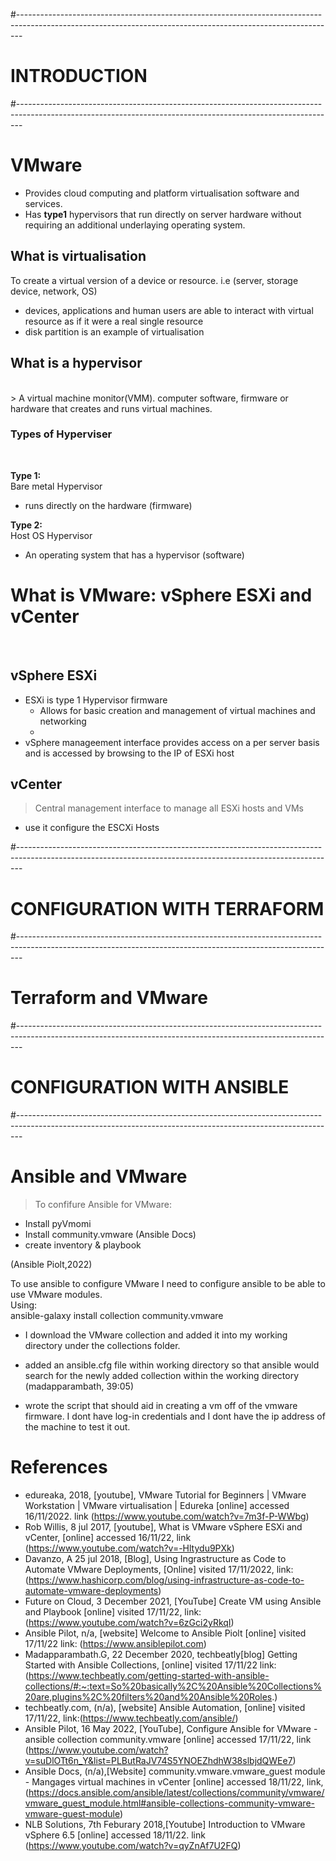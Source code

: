 #-------------------------------------------------------------------------------------------------------------------------------------------------------------
# INTRODUCTION
#-------------------------------------------------------------------------------------------------------------------------------------------------------------

# VMware

- Provides cloud computing and platform virtualisation software and services.
- Has **type1** hypervisors that run directly on server hardware without requiring an additional underlaying operating system.<br/>


## What is virtualisation
To create a virtual version of a device or resource. i.e (server, storage device, network, OS)<br/>

- devices, applications and human users are able to interact with virtual resource as if it were a real single resource
- disk partition is an example of virtualisation


## What is a hypervisor 
<br/>
> A virtual machine monitor(VMM). computer software, firmware or hardware that creates and runs virtual machines.
<br/>

### Types of Hyperviser
<br/>

**Type 1:**<br/>
Bare metal Hypervisor<br/>

- runs directly on the hardware (firmware)

**Type 2:**<br/>
Host OS Hypervisor<br/>

- An operating system that has a hypervisor (software)







# What is VMware: vSphere ESXi and vCenter
<br/>



## vSphere ESXi

- ESXi is type 1 Hypervisor firmware
	- Allows for basic creation and management of virtual machines and networking
	- 
- vSphere manageement interface provides access on a per server basis and is accessed by browsing to the IP of ESXi host



## vCenter

> Central management interface to manage all ESXi hosts and VMs<br/>
- use it configure the ESCXi Hosts



#-------------------------------------------------------------------------------------------------------------------------------------------------------------
# CONFIGURATION WITH TERRAFORM
#-------------------------------------------------------------------------------------------------------------------------------------------------------------


# Terraform and VMware

#-------------------------------------------------------------------------------------------------------------------------------------------------------------
# CONFIGURATION WITH ANSIBLE 
#-------------------------------------------------------------------------------------------------------------------------------------------------------------

# Ansible and VMware

> To confifure Ansible for VMware:<br/>
- Install pyVmomi
- Install community.vmware
(Ansible Docs)
- create inventory & playbook

(Ansible Piolt,2022)

To use ansible to configure VMware I need to configure ansible to be able to use VMware modules.<br/>
Using:<br/>
ansible-galaxy install collection community.vmware<br/>

- I download the VMware collection and added it into my working directory under the collections folder.
- added an ansible.cfg file within working directory so that ansible would search for the newly added collection within the working directory
(madapparambath, 39:05)

- wrote the script that should aid in creating a vm off of the vmware firmware. I dont have log-in credentials and I dont have the ip address of the machine to test it out.









# References
- edureaka, 2018, [youtube], VMware Tutorial for Beginners | VMware Workstation | VMware virtualisation | Edureka [online] accessed 16/11/2022. link (https://www.youtube.com/watch?v=7m3f-P-WWbg)<br/>
- Rob Willis, 8 jul 2017, [youtube], What is VMware vSphere ESXi and vCenter, [online] accessed 16/11/22, link (https://www.youtube.com/watch?v=-Hltydu9PXk)<br/>
- Davanzo, A 25 jul 2018, [Blog], Using Ingrastructure as Code to Automate VMware Deployments, [Online] visited 17/11/2022, link: (https://www.hashicorp.com/blog/using-infrastructure-as-code-to-automate-vmware-deployments)
- Future on Cloud, 3 December 2021, [YouTube] Create VM using Ansible and Playbook [online] visited 17/11/22, link:(https://www.youtube.com/watch?v=6zGci2yRkqI)
- Ansible Pilot, n/a, [website] Welcome to Ansible Piolt [online] visited 17/11/22 link: (https://www.ansiblepilot.com)
- Madapparambath.G, 22 December 2020, techbeatly[blog] Getting Started with Ansible Collections, [online] visited 17/11/22 link:(https://www.techbeatly.com/getting-started-with-ansible-collections/#:~:text=So%20basically%2C%20Ansible%20Collections%20are,plugins%2C%20filters%20and%20Ansible%20Roles.)
- techbeatly.com, (n/a), [website] Ansible Automation, [online] visited 17/11/22, link:(https://www.techbeatly.com/ansible/)
- Ansible Pilot, 16 May 2022, [YouTube], Configure Ansible for VMware - ansible collection community.vmware [online] accessed 17/11/22, link (https://www.youtube.com/watch?v=suDlOTt6n_Y&list=PLButRaJV74S5YNOEZhdhW38slbjdQWEe7)
- Ansible Docs, (n/a),[Website] community.vmware.vmware_guest module - Mangages virtual machines in vCenter [online] accessed 18/11/22, link, (https://docs.ansible.com/ansible/latest/collections/community/vmware/vmware_guest_module.html#ansible-collections-community-vmware-vmware-guest-module)
- NLB Solutions, 7th Feburary 2018,[Youtube] Introduction to VMware vSphere 6.5 [online] accessed 18/11/22. link (https://www.youtube.com/watch?v=qyZnAf7U2FQ)

